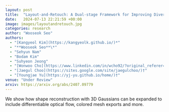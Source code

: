 ```yaml
---
layout: post
title:  "Layout-and-Retouch: A Dual-stage Framework for Improving Diversity in Personalized Image Generation"
date:   2024-07-13 22:21:59 +00:00
image: images/layoutandretouch.jpg
categories: research
author: "Wooseok Seo"
authors:
  - "[Kangyeol Kim](https://kangyeolk.github.io/)*"
  - "**Wooseok Seo**\*"
  - "Sehyun Nam"
  - "Bodam Kim"
  - "Suhyeon Jeong"
  - "[Wonwoo Cho](https://www.linkedin.com/in/wcho92/?original_referer=https%3A%2F%2Fwww%2Egoogle%2Ecom%2F&originalSubdomain=kr)"
  - "[Jaegul Choo](https://sites.google.com/site/jaegulchoo/)†"
  - "[Youngjae Yu](https://yj-yu.github.io/home/)†"
venue: "Under Review"
arxiv: https://arxiv.org/abs/2407.09779
---
```

We show how shape reconstruction with 3D Gaussians can be expanded to include differentiable optical flow, colored mesh exports and more.